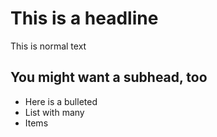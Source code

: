 # This is a headline

This is normal text

## You might want a subhead, too

 - Here is a bulleted
 - List with many
 - Items
